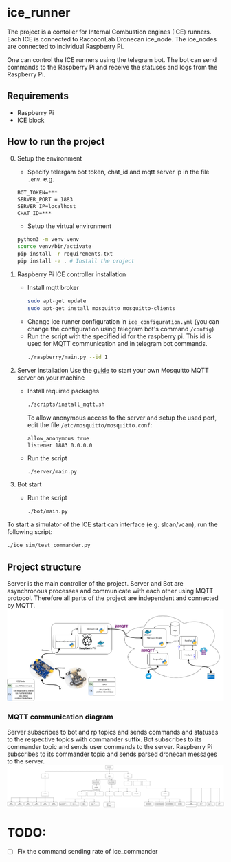 # ice_runner

The project is a contoller for Internal Combustion engines (ICE) runners. Each ICE is connected to RaccoonLab Dronecan ice_node. The ice_nodes are connected to individual Raspberry Pi. 

One can control the ICE runners using the telegram bot. The bot can send commands to the Raspberry Pi and receive the statuses and logs from the Raspberry Pi.

## Requirements

- Raspberry Pi
- ICE block

## How to run the project 
0. Setup the environment
    - Specify telergam bot token, chat_id and mqtt server ip in the file `.env`.
    e.g.
    ```
    BOT_TOKEN=***
    SERVER_PORT = 1883
    SERVER_IP=localhost
    CHAT_ID=***
    ```
    - Setup the virtual environment
    ```bash
    python3 -m venv venv
    source venv/bin/activate
    pip install -r requirements.txt
    pip install -e . # Install the project
    ```

1. Raspberry Pi ICE controller installation
    - Install mqtt broker
        ```bash
        sudo apt-get update
        sudo apt-get install mosquitto mosquitto-clients
        ```
    - Change ice runner configuration in `ice_configuration.yml` (you can change the configuration using telegram bot's command `/config`)
    - Run the script with the specified id for the raspberry pi. This id is used for MQTT communication and in telegram bot commands.
        ```bash
        ./raspberry/main.py --id 1
        ```

2. Server installation
Use the [guide](https://www.atlantic.net/dedicated-server-hosting/how-to-install-mosquitto-mqtt-server-on-ubuntu-22-04/) to start your own Mosquitto MQTT server on your machine

    - Install required packages
        ```bash
        ./scripts/install_mqtt.sh
        ```
        To allow anonymous access to the server and setup the used port, edit the file `/etc/mosquitto/mosquitto.conf`:
        ```
        allow_anonymous true
        listener 1883 0.0.0.0
        ```
    - Run the script
        ```bash
        ./server/main.py
        ```
3. Bot start
    - Run the script

        ```bash
        ./bot/main.py
        ```

To start a simulator of the ICE start can interface (e.g. slcan/vcan), run the following script:

```bash
./ice_sim/test_commander.py
```

## Project structure
Server is the main controller of the project.
Server and Bot are asynchronous processes and communicate with each other using MQTT protocol. Therefore all parts of the project are independent and connected by MQTT.
    ![Project structure](assets/auto_ice.png)
### MQTT communication diagram
Server subscribes to bot and rp topics and sends commands and statuses to the respective topics with commander suffix.
Bot subscribes to its commander topic and sends user commands to the server.
Raspberry Pi subscribes to its commander topic and sends parsed dronecan messages to the server.
    ![MQTT communication diagram](assets/mqtt_diagram.svg)


# TODO:
- [ ] Fix the command sending rate of ice_commander
